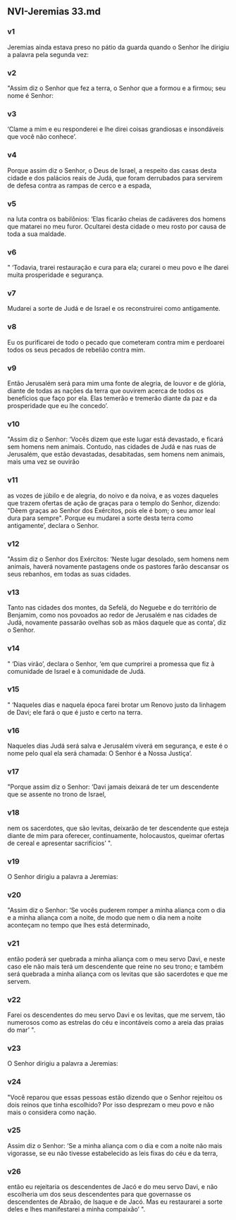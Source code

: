 ## NVI-Jeremias 33.md
### v1
 Jeremias ainda estava preso no pátio da guarda quando o Senhor lhe dirigiu a palavra pela segunda vez:
### v2
 "Assim diz o Senhor que fez a terra, o Senhor que a formou e a firmou; seu nome é Senhor:
### v3
 ‘Clame a mim e eu responderei e lhe direi coisas grandiosas e insondáveis que você não conhece’.
### v4
 Porque assim diz o Senhor, o Deus de Israel, a respeito das casas desta cidade e dos palácios reais de Judá, que foram derrubados para servirem de defesa contra as rampas de cerco e a espada,
### v5
 na luta contra os babilônios: ‘Elas ficarão cheias de cadáveres dos homens que matarei no meu furor. Ocultarei desta cidade o meu rosto por causa de toda a sua maldade.
### v6
 " ‘Todavia, trarei restauração e cura para ela; curarei o meu povo e lhe darei muita prosperidade e segurança.
### v7
 Mudarei a sorte de Judá e de Israel e os reconstruirei como antigamente.
### v8
 Eu os purificarei de todo o pecado que cometeram contra mim e perdoarei todos os seus pecados de rebelião contra mim.
### v9
 Então Jerusalém será para mim uma fonte de alegria, de louvor e de glória, diante de todas as nações da terra que ouvirem acerca de todos os benefícios que faço por ela. Elas temerão e tremerão diante da paz e da prosperidade que eu lhe concedo’.
### v10
 "Assim diz o Senhor: ‘Vocês dizem que este lugar está devastado, e ficará sem homens nem animais. Contudo, nas cidades de Judá e nas ruas de Jerusalém, que estão devastadas, desabitadas, sem homens nem animais, mais uma vez se ouvirão
### v11
 as vozes de júbilo e de alegria, do noivo e da noiva, e as vozes daqueles que trazem ofertas de ação de graças para o templo do Senhor, dizendo: "Dêem graças ao Senhor dos Exércitos, pois ele é bom; o seu amor leal dura para sempre". Porque eu mudarei a sorte desta terra como antigamente’, declara o Senhor.
### v12
 "Assim diz o Senhor dos Exércitos: ‘Neste lugar desolado, sem homens nem animais, haverá novamente pastagens onde os pastores farão descansar os seus rebanhos, em todas as suas cidades.
### v13
 Tanto nas cidades dos montes, da Sefelá, do Neguebe e do território de Benjamim, como nos povoados ao redor de Jerusalém e nas cidades de Judá, novamente passarão ovelhas sob as mãos daquele que as conta’, diz o Senhor.
### v14
 " ‘Dias virão’, declara o Senhor, ‘em que cumprirei a promessa que fiz à comunidade de Israel e à comunidade de Judá.
### v15
 " ‘Naqueles dias e naquela época farei brotar um Renovo justo da linhagem de Davi; ele fará o que é justo e certo na terra.
### v16
 Naqueles dias Judá será salva e Jerusalém viverá em segurança, e este é o nome pelo qual ela será chamada: O Senhor é a Nossa Justiça’.
### v17
 "Porque assim diz o Senhor: ‘Davi jamais deixará de ter um descendente que se assente no trono de Israel,
### v18
 nem os sacerdotes, que são levitas, deixarão de ter descendente que esteja diante de mim para oferecer, continuamente, holocaustos, queimar ofertas de cereal e apresentar sacrifícios’ ".
### v19
 O Senhor dirigiu a palavra a Jeremias:
### v20
 "Assim diz o Senhor: ‘Se vocês puderem romper a minha aliança com o dia e a minha aliança com a noite, de modo que nem o dia nem a noite aconteçam no tempo que lhes está determinado,
### v21
 então poderá ser quebrada a minha aliança com o meu servo Davi, e neste caso ele não mais terá um descendente que reine no seu trono; e também será quebrada a minha aliança com os levitas que são sacerdotes e que me servem.
### v22
 Farei os descendentes do meu servo Davi e os levitas, que me servem, tão numerosos como as estrelas do céu e incontáveis como a areia das praias do mar’ ".
### v23
 O Senhor dirigiu a palavra a Jeremias:
### v24
 "Você reparou que essas pessoas estão dizendo que o Senhor rejeitou os dois reinos que tinha escolhido? Por isso desprezam o meu povo e não mais o considera como nação.
### v25
 Assim diz o Senhor: ‘Se a minha aliança com o dia e com a noite não mais vigorasse, se eu não tivesse estabelecido as leis fixas do céu e da terra,
### v26
 então eu rejeitaria os descendentes de Jacó e do meu servo Davi, e não escolheria um dos seus descendentes para que governasse os descendentes de Abraão, de Isaque e de Jacó. Mas eu restaurarei a sorte deles e lhes manifestarei a minha compaixão’ ".
